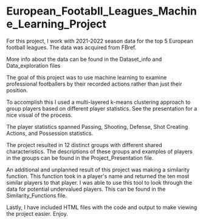 # European_Footabll_Leagues_Machine_Learning_Project

For this project, I work with 2021-2022 season data for the top 5 European football leagues. 
The data was acquired from FBref. 

More info about the data can be found in the Dataset_info and Data_exploration files

The goal of this project was to use machine learning to examine professional footballers by 
their recorded actions rather than just their position.

To accomplish this I used a multi-layered k-means clustering approach to group
players based on different player statistics. See the presentation for a nice visual of the process.

The player statistics spanned Passing, Shooting, Defense, Shot Creating Actions, and Possession statistics.

The project resulted in 12 distinct groups with different shared characteristics. The descriptions of these groups 
and examples of players in the groups can be found in the Project_Presentation file.

An additional and unplanned result of this project was making a similarity function. This function took in a 
player's name and returned the ten most similar players to that player. I was able to use this tool to look
through the data for potential undervalued players. This can be found in the Similarity_Functions file.

Lastly, I have included HTML files with the code and output to make viewing the project easier. Enjoy.
